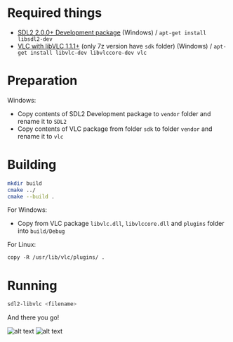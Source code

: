 
# Required things

 * [SDL2 2.0.0+ Development package](https://www.libsdl.org/release/SDL2-devel-2.0.7-VC.zip) (Windows) / `apt-get install libsdl2-dev`
 * [VLC with libVLC 1.1.1+](http://mirror.atomki.hu/videolan/vlc/2.2.8/win32/vlc-2.2.8-win32.7z) (only 7z version have `sdk` folder) (Windows) / `apt-get install libvlc-dev libvlccore-dev vlc`

# Preparation

Windows:
* Copy contents of SDL2 Development package to `vendor` folder and rename it to `SDL2`
* Copy contents of VLC package from folder `sdk` to folder `vendor` and rename it to `vlc`

# Building

```bash
mkdir build
cmake ../
cmake --build .
```
For Windows:
* Copy from VLC package `libvlc.dll`, `libvlccore.dll` and `plugins` folder into `build/Debug`

For Linux:
```
copy -R /usr/lib/vlc/plugins/ .
```

# Running
```bash
sdl2-libvlc <filename>
```
And there you go!

![alt text](https://cdn.marekkraus.sk/2017-12/sdl2-libvlc_2017-12-23_12-00-51.png "Windows libvlc sdl2 build")
![alt text](https://cdn.marekkraus.sk/2017-12/vmware_2017-12-23_12-00-18.png "Linux libvlc sdl2 build")


